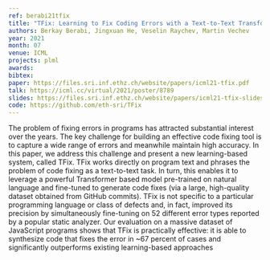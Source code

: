```yaml
---
ref: berabi21tfix
title: "TFix: Learning to Fix Coding Errors with a Text-to-Text Transformer"
authors: Berkay Berabi, Jingxuan He, Veselin Raychev, Martin Vechev
year: 2021
month: 07
venue: ICML
projects: plml
awards:
bibtex:
paper: https://files.sri.inf.ethz.ch/website/papers/icml21-tfix.pdf
talk: https://icml.cc/virtual/2021/poster/8789
slides: https://files.sri.inf.ethz.ch/website/papers/icml21-tfix-slides.pdf
code: https://github.com/eth-sri/TFix
---
```


The problem of fixing errors in programs has attracted substantial interest over the years. The key challenge for building an effective code fixing tool is to capture a wide range of errors and meanwhile maintain high accuracy. In this paper, we address this challenge and present a new learning-based system, called TFix. TFix works directly on program text and phrases the problem of code fixing as a text-to-text task. In turn, this enables it to leverage a powerful Transformer based model pre-trained on natural language and fine-tuned to generate code fixes (via a large, high-quality dataset obtained from GitHub commits). TFix is not specific to a particular programming language or class of defects and, in fact, improved its precision by simultaneously fine-tuning on 52 different error types reported by a popular static analyzer. Our evaluation on a massive dataset of JavaScript programs shows that TFix is practically effective: it is able to synthesize code that fixes the error in ~67 percent of cases and significantly outperforms existing learning-based approaches